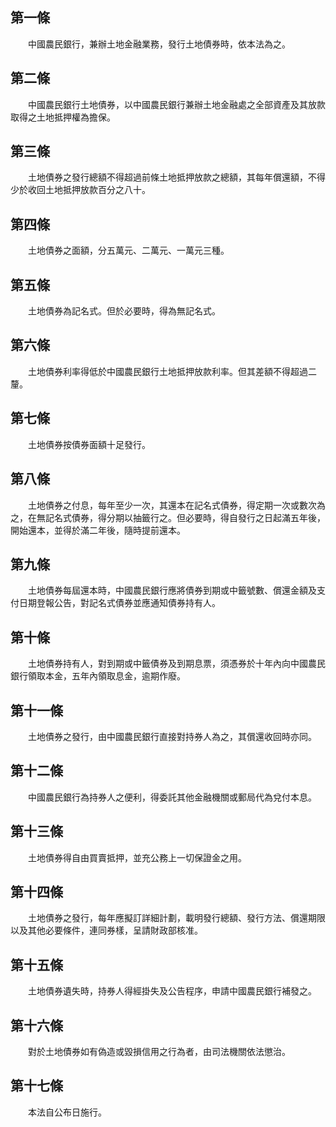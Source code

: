第一條 
-------
　　中國農民銀行，兼辦土地金融業務，發行土地債券時，依本法為之。  


第二條 
-------
　　中國農民銀行土地債券，以中國農民銀行兼辦土地金融處之全部資產及其放款取得之土地抵押權為擔保。  


第三條 
-------
　　土地債券之發行總額不得超過前條土地抵押放款之總額，其每年償還額，不得少於收回土地抵押放款百分之八十。  


第四條 
-------
　　土地債券之面額，分五萬元、二萬元、一萬元三種。  


第五條 
-------
　　土地債券為記名式。但於必要時，得為無記名式。  


第六條 
-------
　　土地債券利率得低於中國農民銀行土地抵押放款利率。但其差額不得超過二釐。  


第七條 
-------
　　土地債券按債券面額十足發行。  


第八條 
-------
　　土地債券之付息，每年至少一次，其還本在記名式債券，得定期一次或數次為之，在無記名式債券，得分期以抽籤行之。但必要時，得自發行之日起滿五年後，開始還本，並得於滿二年後，隨時提前還本。  


第九條 
-------
　　土地債券每屆還本時，中國農民銀行應將債券到期或中籤號數、償還金額及支付日期登報公告，對記名式債券並應通知債券持有人。  


第十條 
-------
　　土地債券持有人，對到期或中籤債券及到期息票，須憑券於十年內向中國農民銀行領取本金，五年內領取息金，逾期作廢。  


第十一條 
---------
　　土地債券之發行，由中國農民銀行直接對持券人為之，其償還收回時亦同。  


第十二條 
---------
　　中國農民銀行為持券人之便利，得委託其他金融機關或郵局代為兌付本息。  


第十三條 
---------
　　土地債券得自由買賣抵押，並充公務上一切保證金之用。  


第十四條 
---------
　　土地債券之發行，每年應擬訂詳細計劃，載明發行總額、發行方法、償還期限以及其他必要條件，連同券樣，呈請財政部核准。  


第十五條 
---------
　　土地債券遺失時，持券人得經掛失及公告程序，申請中國農民銀行補發之。  


第十六條 
---------
　　對於土地債券如有偽造或毀損信用之行為者，由司法機關依法懲治。  


第十七條 
---------
　　本法自公布日施行。